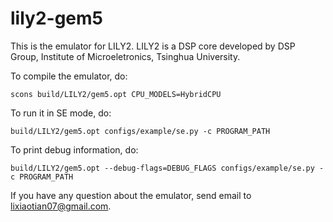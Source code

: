 lily2-gem5
==========

This is the emulator for LILY2. LILY2 is a DSP core developed by DSP Group, Institute of Microeletronics, Tsinghua University.

To compile the emulator, do:

    scons build/LILY2/gem5.opt CPU_MODELS=HybridCPU

To run it in SE mode, do:

    build/LILY2/gem5.opt configs/example/se.py -c PROGRAM_PATH

To print debug information, do:

    build/LILY2/gem5.opt --debug-flags=DEBUG_FLAGS configs/example/se.py -c PROGRAM_PATH

If you have any question about the emulator, send email to lixiaotian07@gmail.com.

